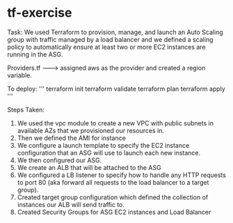 

# tf-exercise

Task: We used Terraform to provision, manage, and launch an Auto Scaling group with traffic managed by a load balancer and we defined a scaling policy to automatically ensure at least two or more EC2 instances are running in the ASG. 



Providers.tf ---> assigned aws as the provider and created a region variable.
<br>

To deploy: 
'''
terraform init
terraform validate
terraform plan
terraform apply
'''

Steps Taken:
1. We used the vpc module to create a new VPC with public subnets in available AZs that we provisioned our resources in. 
2. Then we defined the AMI for instance
3. We configure a launch template to specify the EC2 instance configuration that an ASG will use to launch each new instance.
4. We then configured our ASG.
5. We create an ALB that will be attached to the ASG
6. We configured a LB listener to specify how to handle any HTTP requests to port 80 (aka forward all requests to the load balancer to a target group).
6. Created target group configuration which defined the collection of instances our ALB will send traffic to.
7. Created Security Groups for ASG EC2 instances and Load Balancer

